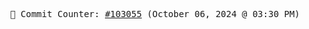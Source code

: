 <p align="center">
    <samp>
        📮 Commit Counter: <a href="https://github.com/Javascript-void0/Javascript-void0/commits/main">#103055</a> (October 06, 2024 @ 03:30 PM)
    </samp>
</p>